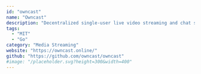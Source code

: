 ```yaml
---
id: "owncast"
name: "Owncast"
description: "Decentralized single-user live video streaming and chat server for running your own live streams similar in style to the large mainstream options."
tags:
  - "MIT"
  - "Go"
category: "Media Streaming"
website: "https://owncast.online/"
github: "https://github.com/owncast/owncast"
#image: "/placeholder.svg?height=300&width=400"
---
```


